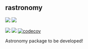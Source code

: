 ## rastronomy 

[![](https://img.shields.io/crates/v/rastronomy.svg)](https://crates.io/crates/rastronomy)
[![](https://img.shields.io/crates/d/rastronomy.svg)](https://crates.io/crates/rastronomy)

![](https://github.com/schwarzam/rastronomy/actions/workflows/build.yml/badge.svg)
![](https://github.com/schwarzam/rastronomy/actions/workflows/codecov.yml/badge.svg)
[![codecov](https://codecov.io/gh/Schwarzam/rastronomy/graph/badge.svg?token=WFB32324PK)](https://codecov.io/gh/Schwarzam/rastronomy)

Astronomy package to be developed!
